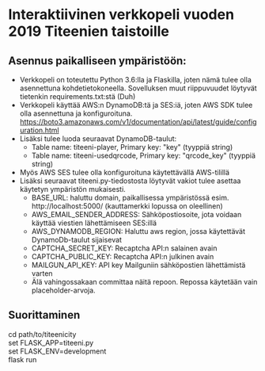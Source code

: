 # Interaktiivinen verkkopeli vuoden 2019 Titeenien taistoille


## Asennus paikalliseen ympäristöön:

- Verkkopeli on toteutettu Python 3.6:lla ja Flaskilla, joten nämä tulee olla asennettuna kohdetietokoneella. Sovelluksen muut riippuvuudet löytyvät tietenkin requirements.txt:stä (Duh)
- Verkkopeli käyttää AWS:n DynamoDB:tä ja SES:iä, joten AWS SDK tulee olla asennettuna ja konfiguroituna. https://boto3.amazonaws.com/v1/documentation/api/latest/guide/configuration.html
- Lisäksi tulee luoda seuraavat DynamoDB-taulut:
  - Table name: titeeni-player, Primary key: "key" (tyyppiä string)
  - Table name: titeeni-usedqrcode, Primary key: "qrcode_key" (tyyppiä string)
- Myös AWS SES tulee olla konfiguroituna käytettävällä AWS-tilillä
- Lisäksi seuraavat titeeni.py-tiedostosta löytyvät vakiot tulee asettaa käytetyn ympäristön mukaisesti.
  - BASE_URL: haluttu domain, paikallisessa ympäristössä esim. http://localhost:5000/ (kauttamerkki lopussa on oleellinen)
  - AWS_EMAIL_SENDER_ADDRESS: Sähköpostiosoite, jota voidaan käyttää viestien lähettämiseen SES:illä
  - AWS_DYNAMODB_REGION: Haluttu aws region, jossa käytettävät DynamoDb-taulut sijaisevat
  - CAPTCHA_SECRET_KEY: Recaptcha API:n salainen avain
  - CAPTCHA_PUBLIC_KEY: Recaptcha API:n julkinen avain
  - MAILGUN_API_KEY: API key Mailguniin sähköpostien lähettämistä varten
  - Älä vahingossakaan committaa näitä repoon. Repossa käytetään vain placeholder-arvoja.

## Suorittaminen

cd path/to/titeenicity  
set FLASK_APP=titeeni.py  
set FLASK_ENV=development  
flask run